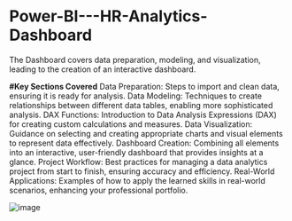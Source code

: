 # Power-BI---HR-Analytics-Dashboard
The Dashboard covers data preparation, modeling, and visualization, leading to the creation of an interactive dashboard.

**#Key Sections Covered**
Data Preparation: Steps to import and clean data, ensuring it is ready for analysis.
Data Modeling: Techniques to create relationships between different data tables, enabling more sophisticated analysis.
DAX Functions: Introduction to Data Analysis Expressions (DAX) for creating custom calculations and measures.
Data Visualization: Guidance on selecting and creating appropriate charts and visual elements to represent data effectively.
Dashboard Creation: Combining all elements into an interactive, user-friendly dashboard that provides insights at a glance.
Project Workflow: Best practices for managing a data analytics project from start to finish, ensuring accuracy and efficiency.
Real-World Applications: Examples of how to apply the learned skills in real-world scenarios, enhancing your professional portfolio.

![image](https://github.com/user-attachments/assets/1a86e1c8-b25d-4b35-b101-78aab366d706)
